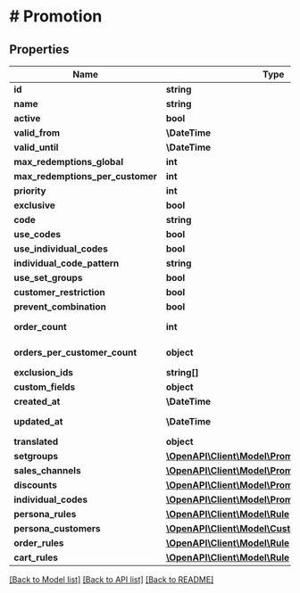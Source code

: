 # # Promotion

## Properties

Name | Type | Description | Notes
------------ | ------------- | ------------- | -------------
**id** | **string** |  | [optional]
**name** | **string** |  |
**active** | **bool** |  |
**valid_from** | **\DateTime** |  | [optional]
**valid_until** | **\DateTime** |  | [optional]
**max_redemptions_global** | **int** |  | [optional]
**max_redemptions_per_customer** | **int** |  | [optional]
**priority** | **int** |  |
**exclusive** | **bool** |  |
**code** | **string** |  | [optional]
**use_codes** | **bool** |  |
**use_individual_codes** | **bool** |  |
**individual_code_pattern** | **string** |  | [optional]
**use_set_groups** | **bool** |  |
**customer_restriction** | **bool** |  | [optional]
**prevent_combination** | **bool** |  |
**order_count** | **int** |  | [optional] [readonly]
**orders_per_customer_count** | **object** |  | [optional] [readonly]
**exclusion_ids** | **string[]** |  | [optional]
**custom_fields** | **object** |  | [optional]
**created_at** | **\DateTime** |  | [readonly]
**updated_at** | **\DateTime** |  | [optional] [readonly]
**translated** | **object** |  | [optional]
**setgroups** | [**\OpenAPI\Client\Model\PromotionSetgroup**](PromotionSetgroup.md) |  | [optional]
**sales_channels** | [**\OpenAPI\Client\Model\PromotionSalesChannel**](PromotionSalesChannel.md) |  | [optional]
**discounts** | [**\OpenAPI\Client\Model\PromotionDiscount**](PromotionDiscount.md) |  | [optional]
**individual_codes** | [**\OpenAPI\Client\Model\PromotionIndividualCode**](PromotionIndividualCode.md) |  | [optional]
**persona_rules** | [**\OpenAPI\Client\Model\Rule**](Rule.md) |  | [optional]
**persona_customers** | [**\OpenAPI\Client\Model\Customer**](Customer.md) |  | [optional]
**order_rules** | [**\OpenAPI\Client\Model\Rule**](Rule.md) |  | [optional]
**cart_rules** | [**\OpenAPI\Client\Model\Rule**](Rule.md) |  | [optional]

[[Back to Model list]](../../README.md#models) [[Back to API list]](../../README.md#endpoints) [[Back to README]](../../README.md)
